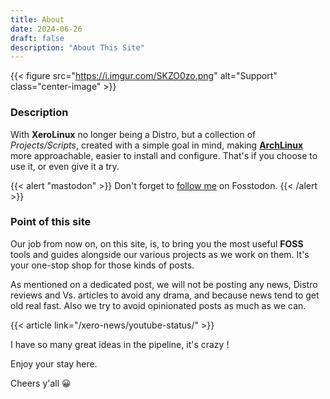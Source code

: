 ```yaml
---
title: About
date: 2024-06-26
draft: false
description: "About This Site"
---
```


{{< figure src="https://i.imgur.com/SKZO0zo.png" alt="Support" class="center-image" >}}

### Description

With **XeroLinux** no longer being a Distro, but a collection of _Projects/Scripts_, created with a simple goal in mind, making [**ArchLinux**](https://archlinux.org) more approachable, easier to install and configure. That's if you choose to use it, or even give it a try.

{{< alert "mastodon" >}}
Don't forget to [follow me](https://fosstodon.org/@XeroLinux) on Fosstodon.
{{< /alert >}}

### Point of this site

Our job from now on, on this site, is, to bring you the most useful **FOSS** tools and guides alongside our various projects as we work on them. It's your one-stop shop for those kinds of posts.

As mentioned on a dedicated post, we will not be posting any news, Distro reviews and Vs. articles to avoid any drama, and because news tend to get old real fast. Also we try to avoid opinionated posts as much as we can.

{{< article link="/xero-news/youtube-status/" >}}

I have so many great ideas in the pipeline, it's crazy !

Enjoy your stay here.

Cheers y'all 😀
